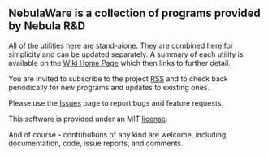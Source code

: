 ## NebulaWare is a collection of programs provided by Nebula R&D

All of the utilities here are stand-alone. They are combined here for simplicity and can be updated separately. A summary of each utility is available on the [Wiki Home Page](https://bitbucket.org/foss4mv/nebulaware/wiki/) which then links to further detail.

You are invited to subscribe to the project [RSS](https://bitbucket.org/foss4mv/nebulaware/rss?token=516d35be2352c65fd3ce4c4a6896da55) and to check back periodically for new programs and updates to existing ones.

Please use the [Issues](https://bitbucket.org/foss4mv/nebulaware/issues) page to report bugs and feature requests.

This software is provided under an MIT [license](https://bitbucket.org/foss4mv/nebulaware/raw/tip/license.txt).

And of course - contributions of any kind are welcome, including, documentation, code, issue reports, and comments.